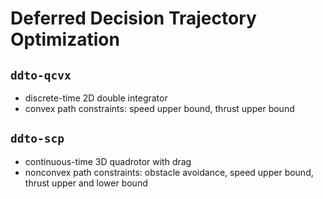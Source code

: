 # Deferred Decision Trajectory Optimization

## `ddto-qcvx`
 - discrete-time 2D double integrator
 - convex path constraints: speed upper bound, thrust upper bound

## `ddto-scp`
 - continuous-time 3D quadrotor with drag
 - nonconvex path constraints: obstacle avoidance, speed upper bound, thrust upper and lower bound